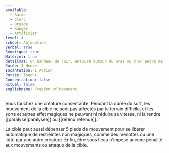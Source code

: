 ```yaml
---
available:
  - Barde
  - Clerc
  - Druide
  - Ranger
  - Artificier
level: 4
school: Abjuration
Verbal: true
Somatique: true
Matériel: true
detailmat: Un bandeau de cuir, entouré autour du bras ou d'un autre membre
Durée: 1 Heure
Incantation: 1 Action
Portée: Touché
Concentration: false
Rituel: false
englishname: Freedom of Movement
---
```

Vous touchez une créature consentante. Pendant la durée du sort, les mouvement de la cible ne sont pas affectés par le terrain difficile, et les sorts et autres effet magiques ne peuvent ni réduire sa vitesse, ni la rendre [[paralysé|paralysée]] ou [[retenu|retenue]].

La cible peut aussi dépenser 5 pieds de mouvement pour se libérer automatique de restreintes non magiques, comme des menottes ou une lutte par une autre créature. Enfin, être sous l'eau n'impose aucune pénalité aux mouvements ou attaque de la cible.
